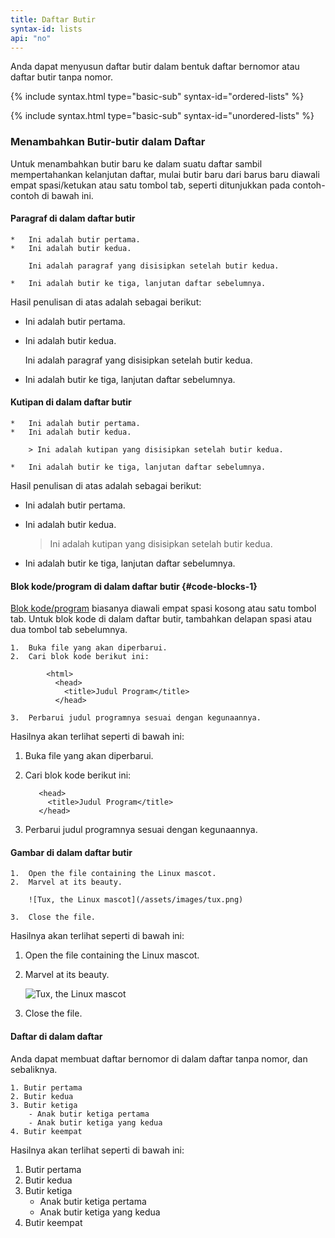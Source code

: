 ```yaml
---
title: Daftar Butir
syntax-id: lists
api: "no"
---
```


Anda dapat menyusun daftar butir dalam bentuk daftar bernomor atau daftar butir tanpa nomor.

{% include syntax.html type="basic-sub" syntax-id="ordered-lists" %}

{% include syntax.html type="basic-sub" syntax-id="unordered-lists" %}

### Menambahkan Butir-butir dalam Daftar

Untuk menambahkan butir baru ke dalam suatu daftar sambil mempertahankan kelanjutan daftar, mulai butir baru dari barus baru diawali empat spasi/ketukan atau satu tombol tab, seperti ditunjukkan pada contoh-contoh di bawah ini.

#### Paragraf di dalam daftar butir

```
*   Ini adalah butir pertama.
*   Ini adalah butir kedua.

    Ini adalah paragraf yang disisipkan setelah butir kedua.

*   Ini adalah butir ke tiga, lanjutan daftar sebelumnya.
```

Hasil penulisan di atas adalah sebagai berikut:

*   Ini adalah butir pertama.
*   Ini adalah butir kedua.

    Ini adalah paragraf yang disisipkan setelah butir kedua.

*   Ini adalah butir ke tiga, lanjutan daftar sebelumnya.


#### Kutipan di dalam daftar butir

```
*   Ini adalah butir pertama.
*   Ini adalah butir kedua.

    > Ini adalah kutipan yang disisipkan setelah butir kedua.

*   Ini adalah butir ke tiga, lanjutan daftar sebelumnya.
```

Hasil penulisan di atas adalah sebagai berikut:

*   Ini adalah butir pertama.
*   Ini adalah butir kedua.

    > Ini adalah kutipan yang disisipkan setelah butir kedua.

*   Ini adalah butir ke tiga, lanjutan daftar sebelumnya.

#### Blok kode/program di dalam daftar butir {#code-blocks-1}

[Blok kode/program](#code-blocks) biasanya diawali empat spasi kosong atau satu tombol tab. Untuk blok kode di dalam daftar butir, tambahkan delapan spasi atau dua tombol tab sebelumnya.

```text
1.  Buka file yang akan diperbarui.
2.  Cari blok kode berikut ini:

        <html>
          <head>
            <title>Judul Program</title>
          </head>

3.  Perbarui judul programnya sesuai dengan kegunaannya.
```

Hasilnya akan terlihat seperti di bawah ini:

1.  Buka file yang akan diperbarui.
2.  Cari blok kode berikut ini:

       ``` <html>
          <head>
            <title>Judul Program</title>
          </head>
       ```
3.  Perbarui judul programnya sesuai dengan kegunaannya.

#### Gambar di dalam daftar butir

```
1.  Open the file containing the Linux mascot.
2.  Marvel at its beauty.

    ![Tux, the Linux mascot](/assets/images/tux.png)

3.  Close the file.
```

Hasilnya akan terlihat seperti di bawah ini:

1.  Open the file containing the Linux mascot.
2.  Marvel at its beauty.

    ![Tux, the Linux mascot](/assets/images/tux.png)

3.  Close the file.

#### Daftar di dalam daftar

Anda dapat membuat daftar bernomor di dalam daftar tanpa nomor, dan sebaliknya.

```
1. Butir pertama
2. Butir kedua
3. Butir ketiga
    - Anak butir ketiga pertama
    - Anak butir ketiga yang kedua
4. Butir keempat
```

Hasilnya akan terlihat seperti di bawah ini:

1. Butir pertama
2. Butir kedua
3. Butir ketiga
    - Anak butir ketiga pertama
    - Anak butir ketiga yang kedua
4. Butir keempat
